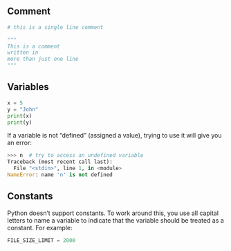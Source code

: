 ## Comment

```py
# this is a single line comment

"""
This is a comment
written in
more than just one line
"""
```


## Variables

```py
x = 5
y = "John"
print(x)
print(y)
```

If a variable is not “defined” (assigned a value), trying to use it will give you an error:

```py
>>> n  # try to access an undefined variable
Traceback (most recent call last):
  File "<stdin>", line 1, in <module>
NameError: name 'n' is not defined
```

## Constants

Python doesn’t support constants. To work around this, you use all capital letters to name a variable to indicate that the variable should be treated as a constant. For example:

```py
FILE_SIZE_LIMIT = 2000
```